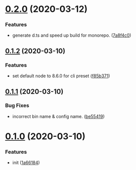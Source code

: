 # [0.2.0](https://github.com/rich-lab/arab/compare/v0.1.2...v0.2.0) (2020-03-12)


### Features

* generate d.ts and speed up build for monorepo. ([7a8f4c0](https://github.com/rich-lab/arab/commit/7a8f4c0ec14bad5e4f367dd0d6bbb9f3aca0c1ba))



## [0.1.2](https://github.com/rich-lab/arab/compare/v0.1.1...v0.1.2) (2020-03-10)


### Features

* set default node to 8.6.0 for cli preset ([f85b371](https://github.com/rich-lab/arab/commit/f85b3713b2833e23572e8a1ec17c43bdd64c58ee))



## [0.1.1](https://github.com/rich-lab/arab/compare/v0.1.0...v0.1.1) (2020-03-10)


### Bug Fixes

* incorrect bin name & config name. ([be55419](https://github.com/rich-lab/arab/commit/be55419ef7b2c18b3149251a9b98806aa55a410a))



# [0.1.0](https://github.com/rich-lab/arab/compare/1a66184881770b976cd12eec0a1c9709ce98e9aa...v0.1.0) (2020-03-10)


### Features

* init ([1a66184](https://github.com/rich-lab/arab/commit/1a66184881770b976cd12eec0a1c9709ce98e9aa))
